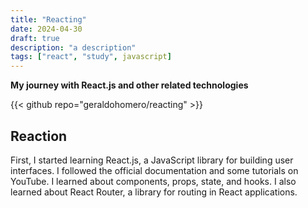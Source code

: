 ```yaml
---
title: "Reacting"
date: 2024-04-30
draft: true
description: "a description"
tags: ["react", "study", javascript]
---
```

**My journey with React.js and other related technologies**

{{< github repo="geraldohomero/reacting" >}}

## Reaction
First, I started learning React.js, a JavaScript library for building user interfaces. I followed the official documentation and some tutorials on YouTube. I learned about components, props, state, and hooks. I also learned about React Router, a library for routing in React applications.